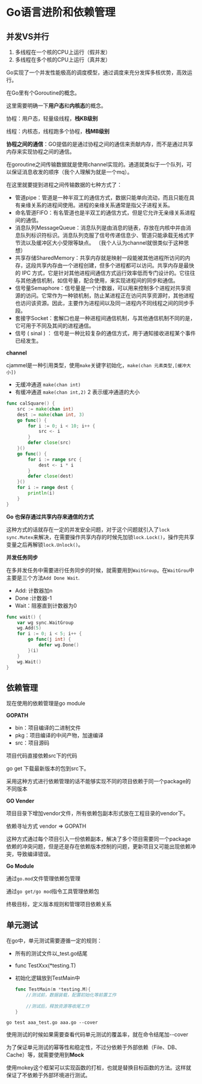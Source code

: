 # Go语言进阶和依赖管理

## 并发VS并行



1. 多线程在一个核的CPU上运行（假并发）
2. 多线程在多个核的CPU上运行（真并发）

Go实现了一个并发性能极高的调度模型，通过调度来充分发挥多核优势，高效运行。

在Go里有个Goroutine的概念。

这里需要明确一下**用户态**和**内核态**的概念。

协程：用户态，轻量级线程，**栈KB级别**

线程：内核态，线程跑多个协程，**栈MB级别**



**协程之间的通信**：GO提倡的是通过协程之间的通信来贡献内存，而不是通过共享内存来实现协程之间的通信。 

在goroutine之间传输数据就是使用channel实现的。通道就类似于一个队列，可以保证消息收发的顺序（我个人理解为就是一个mq）。

在这里就要提到进程之间传输数据的七种方式了：

+ 管道pipe：管道是一种半双工的通信方式，数据只能单向流动，而且只能在具有亲缘关系的进程间使用。进程的亲缘关系通常是指父子进程关系。
+ 命名管道FIFO：有名管道也是半双工的通信方式，但是它允许无亲缘关系进程间的通信。
+ 消息队列MessageQueue：消息队列是由消息的链表，存放在内核中并由消息队列标识符标识。消息队列克服了信号传递信息少、管道只能承载无格式字节流以及缓冲区大小受限等缺点。 （我个人认为channel就很类似于这种思想）
+ 共享存储SharedMemory：共享内存就是映射一段能被其他进程所访问的内存，这段共享内存由一个进程创建，但多个进程都可以访问。共享内存是最快的 IPC 方式，它是针对其他进程间通信方式运行效率低而专门设计的。它往往与其他通信机制，如信号量，配合使用，来实现进程间的同步和通信。
+ 信号量Semaphore：信号量是一个计数器，可以用来控制多个进程对共享资源的访问。它常作为一种锁机制，防止某进程正在访问共享资源时，其他进程也访问该资源。因此，主要作为进程间以及同一进程内不同线程之间的同步手段。
+ 套接字Socket：套解口也是一种进程间通信机制，与其他通信机制不同的是，它可用于不同及其间的进程通信。
+ 信号 ( sinal ) ： 信号是一种比较复杂的通信方式，用于通知接收进程某个事件已经发生。

**channel**

cjammel是一种引用类型，使用`make`关键字初始化，`make(chan 元素类型,[缓冲大小])`

+ 无缓冲通道     `make(chan int)`
+ 有缓冲通道    `make(chan int,2)` 2 表示缓冲通道的大小

```go
func calSquare() {
	src := make(chan int)
	dest := make(chan int, 3)
	go func() {
		for i := 0; i < 10; i++ {
			src <- i
		}
		defer close(src)
	}()
	go func() {
		for i := range src {
			dest <- i * i
		}
		defer close(dest)
	}()
	for i := range dest {
		println(i)
	}
}
```

**Go 也保存通过共享内存来通信的方式**

这种方式的话就存在一定的并发安全问题，对于这个问题就引入了`lock sync.Mutex`来解决，在需要操作共享内存的时候先加锁`lock.Lock()`，操作完共享变量之后再解锁`lock.Unlock()`。

 **并发任务同步**

在多并发任务中需要进行任务同步的时候，就需要用到`WaitGroup`。在`WaitGrou`中主要是三个方法`Add Done Wait`.

+ Add: 计数器加n
+ Done :计数器-1
+ Wait：阻塞直到计数器为0

```go
func wait() {
	var wg sync.WaitGroup
	wg.Add(5)
	for i := 0; i < 5; i++ {
		go func(j int) {
			defer wg.Done()
		}(i)
	}
	wg.Wait()
}
```

 ## 依赖管理

现在使用的依赖管理是go module

**GOPATH**

+ bin：项目编译的二进制文件
+ pkg：项目编译的中间产物，加速编译
+ src：项目源码

项目代码直接依赖src下的代码

go get 下载最新版本的包到src下。

采用这种方式进行依赖管理的话不能够实现不同的项目依赖于同一个package的不同版本

**GO Vender**

项目目录下增加vendor文件，所有依赖包副本形式放在工程目录的vendor下。

依赖寻址方式 vendor => GOPATH

这种方式通过每个项目引入一份依赖副本，解决了多个项目需要同一个package依赖的冲突问题，但是还是存在依赖版本控制的问题，更新项目又可能出现依赖冲突，导致编译错误。

**Go Module**

通过`go.mod`文件管理依赖包管理

通过`go get/go mod`指令工具管理依赖包

终极目标，定义版本规则和管理项目依赖关系



 

## 单元测试

在go中，单元测试需要遵循一定的规则：

+ 所有的测试文件以_test.go结尾

+ func TestXxx(*testing.T)

+ 初始化逻辑放到TestMain中

	```go
	func TestMain(m *testing.M){
		//测试前，数据装载，配置初始化等前置工作
		
		//测试后，释放资源等收尾工作		
	}
	```

`go test aaa_test.go aaa.go --cover`

使用测试的时候如果需要查看代码单元测试的覆盖率，就在命令结尾加--cover

 为了保证单元测试的幂等性和稳定性，不过分依赖于外部依赖（File、DB、Cache）等，就需要使用到**Mock**

使用mokey这个框架可以实现函数的打桩，也就是替换目标函数的方法。这样就保证了不依赖于外部环境进行测试。





 









